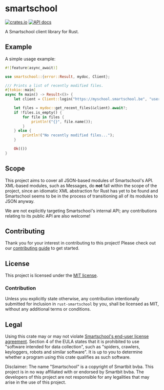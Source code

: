 # smartschool

[![crates.io](https://img.shields.io/crates/v/smartschool.svg)](https://crates.io/crates/smartschool)
[![API docs](https://docs.rs/smartschool/badge.svg)](https://docs.rs/smartschool)

A Smartschool client library for Rust.

## Example

A simple usage example:

```rust
#![feature(async_await)]

use smartschool::{error::Result, mydoc, Client};

/// Prints a list of recently modified files.
#[tokio::main]
async fn main() -> Result<()> {
    let client = Client::login("https://myschool.smartschool.be", "username", "password").await?;

    let files = mydoc::get_recent_files(&client).await?;
    if !files.is_empty() {
        for file in files {
            println!("{}", file.name());
        }
    } else {
        println!("No recently modified files...");
    }

    Ok(())
}
```

## Scope

This project aims to cover all JSON-based modules of Smartschool's API. XML-based modules, such as Messages, do **not** fall within the scope of the project, since an idiomatic XML abstraction for Rust has yet to be found and Smartschool seems to be in the process of transitioning all of its modules to JSON anyway.

We are not explicitly targeting Smartschool's internal API; any contributions relating to its public API are also welcome!

## Contributing

Thank you for your interest in contributing to this project! Please check out our [contributing guide](CONTRIBUTING.md) to get started.

## License

This project is licensed under the [MIT license](LICENSE).

### Contribution

Unless you explicitly state otherwise, any contribution intentionally submitted for inclusion in `rust-smartschool` by you, shall be licensed as MIT, without any additional terms or conditions.

## Legal

Using this crate may or may not violate [Smartschool's end-user license agreement](https://www.smartschool.be/gebruikersovereenkomst/). Section 4 of the EULA states that it is prohibited to use "software intended for data collection", such as "spiders, crawlers, keyloggers, robots and similar software". It is up to you to determine whether a program using this crate qualifies as such software.

Disclaimer: The name "Smartschool" is a copyright of Smartbit bvba. This project is in no way affiliated with or endorsed by Smartbit bvba. The developers of this project are not responsible for any legalities that may arise in the use of this project.